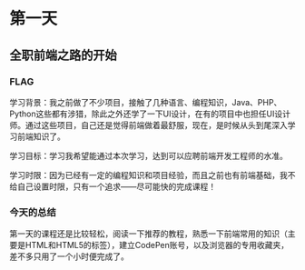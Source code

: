 # 第一天
## 全职前端之路的开始
### FLAG
学习背景：我之前做了不少项目，接触了几种语言、编程知识，Java、PHP、Python这些都有涉猎，除此之外还学了一下UI设计，在有的项目中也担任UI设计师。通过这些项目，自己还是觉得前端做着最舒服，现在，是时候从头到尾深入学习前端知识了。

学习目标：学习我希望能通过本次学习，达到可以应聘前端开发工程师的水准。

学习时限：因为已经有一定的编程知识和项目经验，而且之前也有前端基础，我不给自己设置时限，只有一个追求——尽可能快的完成课程！

### 今天的总结
第一天的课程还是比较轻松，阅读一下推荐的教程，熟悉一下前端常用的知识（主要是HTML和HTML5的标签），建立CodePen账号，以及浏览器的专用收藏夹，差不多只用了一个小时便完成了。